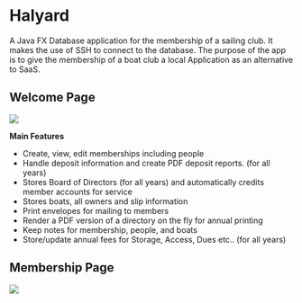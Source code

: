 # Halyard

A Java FX Database application for the membership of a sailing club.  It makes the use of SSH to connect to the database.  The purpose of the app is to give
the membership of a boat club a local Application as an alternative to SaaS.


## Welcome Page
<p>
    <img src="https://raw.githubusercontent.com/PerryCameron/ECSC/master/src/main/resources/screenshots/Main_SS.png"  />
</p>


<b>Main Features</b>
* Create, view, edit memberships including people 
* Handle deposit information and create PDF deposit reports. (for all years)
* Stores Board of Directors (for all years) and automatically credits member accounts for service
* Stores boats, all owners and slip information
* Print envelopes for mailing to members
* Render a PDF version of a directory on the fly for annual printing
* Keep notes for membership, people, and boats
* Store/update annual fees for Storage, Access, Dues etc.. (for all years)


## Membership Page
<p>
    <img src="https://raw.githubusercontent.com/PerryCameron/ECSC/master/src/main/resources/screenshots/Membership_SS.png"  />
</p>

